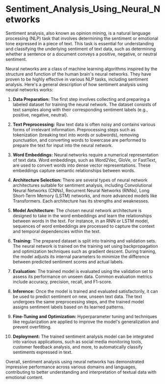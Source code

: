 # Sentiment_Analysis_Using_Neural_Networks
Sentiment analysis, also known as opinion mining, is a natural language processing (NLP) task that involves determining the sentiment or emotional tone expressed in a piece of text. This task is essential for understanding and classifying the underlying sentiment of text data, such as determining whether a sentence or a document conveys a positive, negative, or neutral sentiment.

Neural networks are a class of machine learning algorithms inspired by the structure and function of the human brain's neural networks. They have proven to be highly effective in various NLP tasks, including sentiment analysis. Here's a general description of how sentiment analysis using neural networks works:

1. **Data Preparation:** The first step involves collecting and preparing a labeled dataset for training the neural network. The dataset consists of text samples along with their corresponding sentiment labels (e.g., positive, negative, neutral).

2. **Text Preprocessing:** Raw text data is often noisy and contains various forms of irrelevant information. Preprocessing steps such as tokenization (breaking text into words or subwords), removing punctuation, and converting words to lowercase are performed to prepare the text for input into the neural network.

3. **Word Embeddings:** Neural networks require a numerical representation of text data. Word embeddings, such as Word2Vec, GloVe, or FastText, are used to convert words into dense vector representations. These embeddings capture semantic relationships between words.

4. **Architecture Selection:** There are several types of neural network architectures suitable for sentiment analysis, including Convolutional Neural Networks (CNNs), Recurrent Neural Networks (RNNs), Long Short-Term Memory (LSTM) networks, and more advanced models like Transformers. Each architecture has its strengths and weaknesses.

5. **Model Architecture:** The chosen neural network architecture is designed to take in the word embeddings and learn the relationships between words in the text. For instance, in an RNN or LSTM model, sequences of word embeddings are processed to capture the context and temporal dependencies within the text.

6. **Training:** The prepared dataset is split into training and validation sets. The neural network is trained on the training set using backpropagation and optimization techniques such as gradient descent. During training, the model adjusts its internal parameters to minimize the difference between predicted sentiment scores and actual labels.

7. **Evaluation:** The trained model is evaluated using the validation set to assess its performance on unseen data. Common evaluation metrics include accuracy, precision, recall, and F1-score.

8. **Inference:** Once the model is trained and evaluated satisfactorily, it can be used to predict sentiment on new, unseen text data. The text undergoes the same preprocessing steps, and the trained model assigns sentiment labels based on its learned patterns.

9. **Fine-Tuning and Optimization:** Hyperparameter tuning and techniques like regularization are applied to improve the model's generalization and prevent overfitting.

10. **Deployment:** The trained sentiment analysis model can be integrated into various applications, such as social media monitoring tools, customer feedback analysis, and more, to automatically classify sentiments expressed in text.

Overall, sentiment analysis using neural networks has demonstrated impressive performance across various domains and languages, contributing to better understanding and interpretation of textual data with emotional content.
